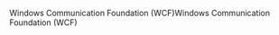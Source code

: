 <span data-ttu-id="a3f34-101">Windows Communication Foundation (WCF)</span><span class="sxs-lookup"><span data-stu-id="a3f34-101">Windows Communication Foundation (WCF)</span></span>